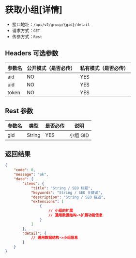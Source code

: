 # 获取小组[详情]

- 接口地址：`/api/v2/group/{gid}/detail`
- 请求方式：`GET`
- 传参方式：`Rest`

## Headers 可选参数

| 参数名 | 公开模式（是否必传） | 私有模式（是否必传） |
| --- | --- | --- |
| aid | NO | YES |
| uid | NO | YES |
| token | NO | YES |

## Rest 参数

| 参数名 | 类型 | 是否必传 | 说明 |
| --- | --- | --- | --- |
| gid | String | YES | 小组 GID |

## 返回结果

```json
{
    "code": 0,
    "message": "ok",
    "data": {
        "items": {
            "title": "String / SEO 标题",
            "keywords": "String / SEO 关键词",
            "description": "String / SEO 描述",
            "extensions": [
                {
                    // 小组的扩展
                    // 通用数据结构->扩展功能信息
                }
            ]
        },
        "detail": {
            // 通用数据结构->小组信息
        }
    }
}
```

